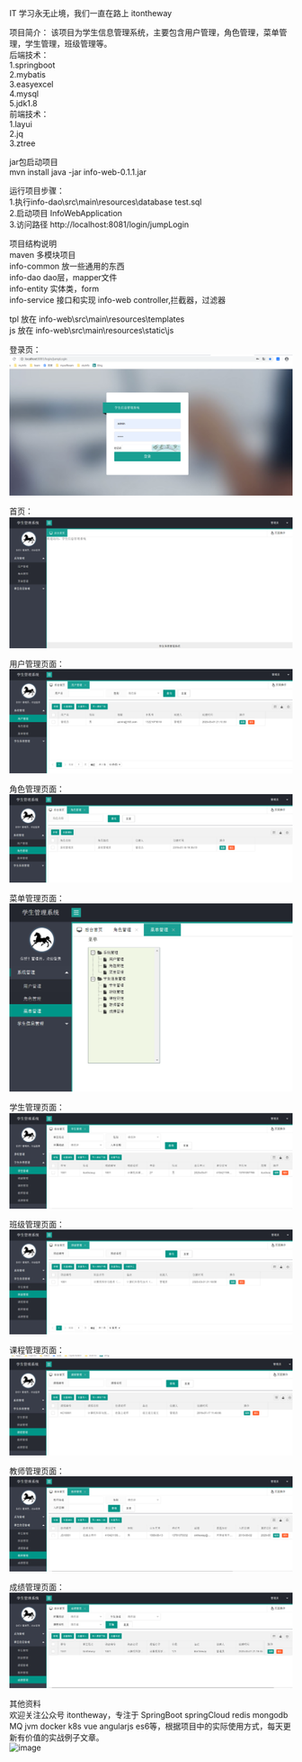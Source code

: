 IT 学习永无止境，我们一直在路上 itontheway   

项目简介：
该项目为学生信息管理系统，主要包含用户管理，角色管理，菜单管理，学生管理，班级管理等。   
后端技术：  
1.springboot  
2.mybatis  
3.easyexcel  
4.mysql  
5.jdk1.8  
前端技术：  
1.layui  
2.jq  
3.ztree  


jar包启动项目   
mvn install 
java -jar info-web-0.1.1.jar 


运行项目步骤：   
1.执行info-dao\src\main\resources\database  test.sql  
2.启动项目 InfoWebApplication  
3.访问路径 http://localhost:8081/login/jumpLogin  


项目结构说明    
maven 多模块项目  
info-common 放一些通用的东西  
info-dao dao层，mapper文件  
info-entity 实体类，form  
info-service 接口和实现 
info-web controller,拦截器，过滤器  

tpl 放在 info-web\src\main\resources\templates  
js 放在  info-web\src\main\resources\static\js 

登录页：
![image](https://github.com/itonway/stuInfo/blob/master/info-web/src/main/resources/image/登录页.png)

首页：
![image](https://github.com/itonway/stuInfo/blob/master/info-web/src/main/resources/image/sy.png)

用户管理页面：
![image](https://github.com/itonway/stuInfo/blob/master/info-web/src/main/resources/image/yh.png)

角色管理页面：
![image](https://github.com/itonway/stuInfo/blob/master/info-web/src/main/resources/image/js.png)

菜单管理页面：
![image](https://github.com/itonway/stuInfo/blob/master/info-web/src/main/resources/image/cd.png)

学生管理页面：
![image](https://github.com/itonway/stuInfo/blob/master/info-web/src/main/resources/image/xs.png)

班级管理页面：
![image](https://github.com/itonway/stuInfo/blob/master/info-web/src/main/resources/image/bj.png)

课程管理页面： 
![image](https://github.com/itonway/stuInfo/blob/master/info-web/src/main/resources/image/kc.png)

教师管理页面： 
![image](https://github.com/itonway/stuInfo/blob/master/info-web/src/main/resources/image/ls.png)

成绩管理页面：  
![image](https://github.com/itonway/stuInfo/blob/master/info-web/src/main/resources/image/cj.png)


其他资料  
欢迎关注公众号 itontheway，专注于 SpringBoot springCloud redis mongodb MQ jvm docker k8s vue angularjs es6等，根据项目中的实际使用方式，每天更新有价值的实战例子文章。  
![image](https://github.com/itonway/stuInfo/blob/master/info-web/src/main/resources/image/b.png)




